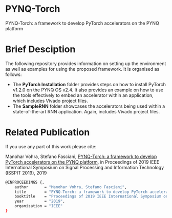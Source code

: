 # PYNQ-Torch
PYNQ-Torch: a framework to develop PyTorch accelerators on the PYNQ platform

# Brief Desciption
The following repository provides information on setting up the environment as well as examples for using the proposed framework. It is organised as follows:
  - The **PyTorch Installation** folder provides steps on how to install PyTorch v1.2.0 on the PYNQ OS v2.4. It also provides an example on how to use the tools effectively to embed an accelerator within an application, which includes Vivado project files.
  - The **SampleRNN** folder showcases the accelerators being used within a state-of-the-art RNN application. Again, includes Vivado project files. 

# Related Publication
If you use any part of this work please cite:

Manohar Vohra, Stefano Fasciani, [PYNQ-Torch: a framework to develop PyTorch accelerators on the PYNQ platform](https://www.researchgate.net/publication/337030249_PYNQ-Torch_a_framework_to_develop_PyTorch_accelerators_on_the_PYNQ_platform), in Proceedings of 2019 IEEE International Symposium on Signal Processing and Information Technology (ISSPIT 2019), 2019

```sh
@INPROCEEDINGS {,
    author       = "Manohar Vohra, Stefano Fasciani",
    title        = "PYNQ-Torch: a framework to develop PyTorch accelerators on the PYNQ platform",
    booktitle    = "Proceedings of 2019 IEEE International Symposium on Signal Processing and Information Technology (ISSPIT 2019)",
    year         = "2019",
    organization = "IEEE"
}
```
